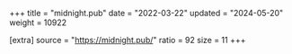 +++
title = "midnight.pub"
date = "2022-03-22"
updated = "2024-05-20"
weight = 10922

[extra]
source = "https://midnight.pub/"
ratio = 92
size = 11
+++
